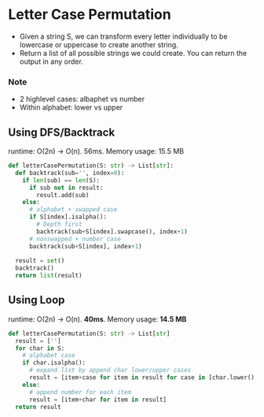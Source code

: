 # Letter Case Permutation
- Given a string S, we can transform every letter individually to be lowercase or uppercase to create another string.
- Return a list of all possible strings we could create. You can return the output in any order.

### Note
* 2 highlevel cases: albaphet vs number
* Within alphabet: lower vs upper

## Using DFS/Backtrack
runtime: O(2n) -> O(n). 56ms. Memory usage: 15.5 MB
```python
def letterCasePermutation(S: str) -> List[str]:
  def backtrack(sub='', index=0):
    if len(sub) == len(S):
      if sub not in result:
        result.add(sub)
    else:
      # alphabet + swapped case
      if S[index].isalpha():
        # Depth first
        backtrack(sub+S[index].swapcase(), index+1)
      # nonswapped + number case
      backtrack(sub+S[index], index+1)
  
  result = set()
  backtrack()
  return list(result)
```

## Using Loop
runtime: O(2n) -> O(n). **40ms**. Memory usage: **14.5 MB**
```python
def letterCasePermutation(S: str) -> List[str]
  result = ['']
  for char in S:
    # alphabet case
    if char.isalpha():
      # expand list by append char lower/upper cases
      result = [item+case for item in result for case in [char.lower(), char.upper()]]
    else:
      # append number for each item
      result = [item+char for item in result]
  return result
```